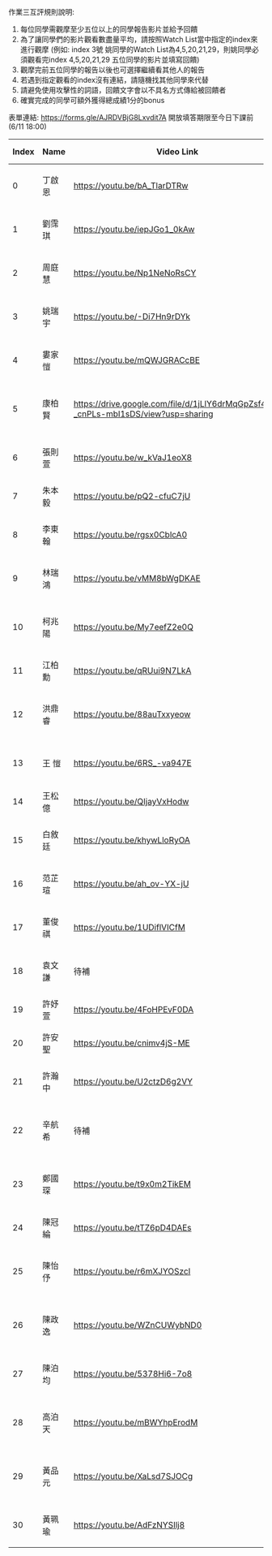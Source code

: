 作業三互評規則說明:
1. 每位同學需觀摩至少五位以上的同學報告影片並給予回饋
2. 為了讓同學們的影片觀看數盡量平均，請按照Watch List當中指定的index來進行觀摩
(例如: index 3號 姚同學的Watch List為4,5,20,21,29，則姚同學必須觀看完index 4,5,20,21,29 五位同學的影片並填寫回饋)
3. 觀摩完前五位同學的報告以後也可選擇繼續看其他人的報告
4. 若遇到指定觀看的index沒有連結，請隨機找其他同學來代替
5. 請避免使用攻擊性的詞語，回饋文字會以不具名方式傳給被回饋者
6. 確實完成的同學可額外獲得總成績1分的bonus

表單連結: https://forms.gle/AJRDVBjG8Lxvdit7A 開放填答期限至今日下課前(6/11 18:00)

| Index	| Name	| Video Link |  Watch List	|
| --------- | --------- | --------- |  --------- |
|0  | 丁啟恩	| https://youtu.be/bA_TlarDTRw | 2, 7, 25, 27, 28	|
|1	| 劉霈琪	| https://youtu.be/iepJGo1_0kAw | 5, 16, 17, 21, 29	|
|2	| 周庭慧	| https://youtu.be/Np1NeNoRsCY	| 1, 8, 23, 26, 30	|
|3	| 姚瑞宇	| https://youtu.be/-Di7Hn9rDYk	| 4, 5, 20, 21, 29	|
|4	| 婁家愷	| https://youtu.be/mQWJGRACcBE	| 6, 7, 14, 15, 18	|
|5	| 康柏賢	| https://drive.google.com/file/d/1jLlY6drMqGpZsf4cg-_cnPLs-mbI1sDS/view?usp=sharing	| 14, 15, 18, 29, 30	|
|6	| 張則萱	| https://youtu.be/w_kVaJ1eoX8	| 0, 5, 17, 24, 25	|
|7	| 朱本毅	| https://youtu.be/pQ2-cfuC7jU	| 4, 6, 8, 9, 28	|
|8	| 李東翰	| https://youtu.be/rgsx0CblcA0	| 0, 9, 21, 29, 30	|
|9	| 林瑞鴻	| https://youtu.be/vMM8bWgDKAE	| 7, 11, 19, 25, 26	|
|10 |	柯兆陽	| https://youtu.be/My7eefZ2e0Q	| 15, 16, 25, 26, 30	|
|11 |	江柏勳	| https://youtu.be/qRUui9N7LkA	| 1, 2, 3, 7, 10	|
|12 |	洪鼎睿	| https://youtu.be/88auTxxyeow	| 2, 9, 15, 20, 22, 24	|
|13 |	王  愷 | https://youtu.be/6RS_-va947E	| 4, 6, 11, 23, 25	|
|14 |	王松億	| https://youtu.be/QIjayVxHodw	| 0, 2, 3, 19, 29	|
|15 |	白敘廷 | https://youtu.be/khywLloRyOA	| 7, 18, 22, 26, 30	|
|16 |	范芷瑄	| https://youtu.be/ah_ov-YX-jU	| 0, 3, 14, 24, 26	|
|17 |	董俊祺	| https://youtu.be/1UDiflVICfM  	| 6, 8, 18, 22, 23	|
|18 |	袁文謙	| 待補	| 3, 5, 15, 20, 22	|
|19 |	許妤萱	| https://youtu.be/4FoHPEvF0DA	| 0, 4, 6, 9, 23	|
|20 |	許安聖	| https://youtu.be/cnimv4jS-ME	| 1, 4, 8, 9, 12	|
|21 |	許瀚中	| https://youtu.be/U2ctzD6g2VY	| 2, 3, 14, 23, 28	|
|22 |	辛航希	| 待補	| 10, 13, 18, 21, 24	|
|23 |	鄭國琛 | https://youtu.be/t9x0m2TikEM	| 10, 12, 13, 14, 27	|
|24 |	陳冠綸	| https://youtu.be/tTZ6pD4DAEs	| 2, 5, 8, 10, 21	|
|25 |	陳怡伃	| https://youtu.be/r6mXJYOSzcI 	| 10, 20, 22, 27, 28	|
|26 |	陳政逸	| https://youtu.be/WZnCUWybND0	| 13, 16, 19, 20, 24	|
|27 |	陳泊均 | https://youtu.be/5378Hi6-7o8	| 1, 11, 13, 16, 17 |
|28 |	高泊天	| https://youtu.be/mBWYhpErodM	| 12, 13, 17, 19, 27	|
|29 |	黃品元	| https://youtu.be/XaLsd7SJOCg	| 11, 12, 16, 17, 19	|
|30 |	黃珮瑜	| https://youtu.be/AdFzNYSIlj8	| 1, 11, 12, 27, 28	|


